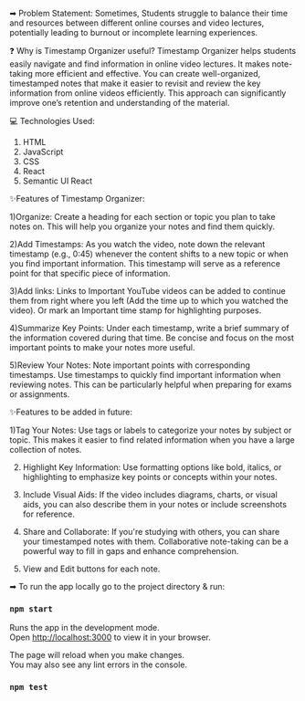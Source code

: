 ➡ Problem Statement:
  Sometimes, Students struggle to balance their time and resources between different online courses and video lectures, potentially leading to burnout or incomplete learning experiences.

  
❓ Why is Timestamp Organizer useful?
  Timestamp Organizer helps students easily navigate and find information in online video lectures. It makes note-taking more efficient and effective.
  You can create well-organized, timestamped notes that make it easier to revisit and review the key information from online videos efficiently. This approach can significantly improve one’s retention and understanding of the material.
  
💻 Technologies Used:
  1) HTML
  2) JavaScript
  3) CSS
  4) React
  5) Semantic UI React

     
✨Features of Timestamp Organizer:

  1)Organize: Create a heading for each section or topic you plan to take notes on. This will help you organize your notes and find them 
  quickly.
  
  2)Add Timestamps: As you watch the video, note down the relevant timestamp (e.g., 0:45) whenever the content shifts to a new topic or 
  when you find important information. This timestamp will serve as a reference point for that specific piece of information.
  
  3)Add links: Links to Important YouTube videos can be added to continue them from right where you left (Add the time up to which you 
  watched the video). Or mark an Important time stamp for highlighting purposes.
  
  4)Summarize Key Points: Under each timestamp, write a brief summary of the information covered during that time. Be concise and focus 
  on the most important points to make your notes more useful.
  
  5)Review Your Notes: Note important points with corresponding timestamps. Use timestamps to quickly find important information when 
  reviewing notes. This can be particularly helpful when preparing for exams or assignments.

  
✨Features to be added in future:

  1)Tag Your Notes: Use tags or labels to categorize your notes by subject or topic. This makes it easier to find related information 
  when you have a large collection of notes.
  
  2) Highlight Key Information: Use formatting options like bold, italics, or highlighting to emphasize key points or concepts within      your notes.
  
  3) Include Visual Aids: If the video includes diagrams, charts, or visual aids, you can also describe them in your notes or include 
  screenshots for reference.

  4) Share and Collaborate: If you're studying with others, you can share your timestamped notes with them. Collaborative note-taking 
  can be a powerful way to fill in gaps and enhance comprehension.

  5) View and Edit buttons for each note.

➡ To run the app locally go to the project directory & run:

### `npm start`

Runs the app in the development mode.\
Open [http://localhost:3000](http://localhost:3000) to view it in your browser.

The page will reload when you make changes.\
You may also see any lint errors in the console.

### `npm test`
